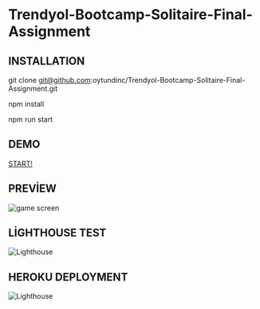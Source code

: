 # Trendyol-Bootcamp-Solitaire-Final-Assignment


## INSTALLATION


git clone git@github.com:oytundinc/Trendyol-Bootcamp-Solitaire-Final-Assignment.git



npm install

npm run start

## DEMO

[START!](https://reversed-solitaire-trendyol.herokuapp.com/)

## PREVİEW

<img src='./src/assets/game-screen.png' alt='game screen'/>

## LİGHTHOUSE TEST

<img src='./src/assets/game-screen.png' alt='Lighthouse'/>

## HEROKU DEPLOYMENT

<img src='./src/assets/' alt='Lighthouse'/>
